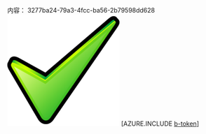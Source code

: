内容： 3277ba24-79a3-4fcc-ba56-2b79598dd628![图像](ce4afacc-644b-4b71-ad05-0ba835d11c92.png)
[AZURE.INCLUDE [b-token](d798dd18-a554-4e7a-803b-b6968603517e.md)]
